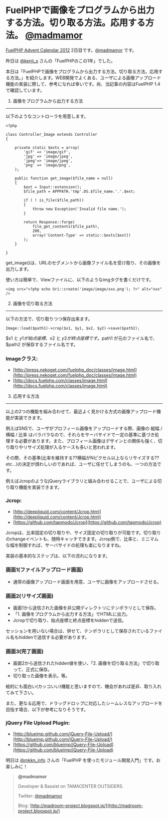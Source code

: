 # FuelPHPで画像をプログラムから出力する方法。切り取る方法。応用する方法。 [@madmamor](https://twitter.com/madmamor)

[FuelPHP Advent Calendar 2012](http://atnd.org/events/33753) 2日目です。[@madmamor](https://twitter.com/madmamor) です。

昨日は [@kenji_s](https://twitter.com/kenji_s) さんの「FuelPHPのこの1年」でした。



本日は「FuelPHPで画像をプログラムから出力する方法。切り取る方法。応用する方法。」を紹介します。WEB開発でよくある、ユーザによる画像アップロード機能の実装に際して、参考になれば幸いです。尚、当記事の内容はFuelPHP 1.4で確認しています。



1. 画像をプログラムから出力する方法
-----------------------------------

以下のようなコントローラを用意します。

~~~~ {.brush:php}
<?php

class Controller_Image extends Controller
{

    private static $exts = array(
        'gif' => 'image/gif',
        'jpg' => 'image/jpeg',
        'jpeg'=> 'image/jpeg',
        'png' => 'image/png',
    );

    public function get_image($file_name = null)
    {
        $ext = Input::extension();
        $file_path = APPPATH.'tmp'.DS.$file_name.'.'.$ext;

        if ( ! is_file($file_path))
        {
            throw new Exception('Invalid file name.');
        }

        return Response::forge(
            file_get_contents($file_path),
            200,
            array('Content-Type' => static::$exts[$ext])
        );
    }

}
~~~~

get_image()は、URLのセグメントから画像ファイル名を受け取り、その画像を出力します。



使い方は簡単で、Viewファイルに、以下のようなimgタグを書くだけです。

~~~~ {.brush:html}
<img src="<?php echo Uri::create('image/image/xxx.png'); ?>" alt="xxx" />
~~~~



2. 画像を切り取る方法
---------------------

以下の方法で、切り取りつつ保存出来ます。

~~~~ {.brush:php}
Image::load($path1)->crop($x1, $y1, $x2, $y2)->save($path2);
~~~~

$x1 と $y1 が始点座標、$x2 と $y2 が終点座標です。$path1 が元のファイル名で、$path2 が保存するファイル名です。



### Imageクラス:

- [http://press.nekoget.com/fuelphp_doc/classes/image.html](http://press.nekoget.com/fuelphp_doc/classes/image.html)
- [http://docs.fuelphp.com/classes/image.html](http://docs.fuelphp.com/classes/image.html)



3. 応用する方法
---------------

以上の2つの機能を組み合わせて、最近よく見かける方式の画像アップロード機能が実装できます。



例えばSNSで、ユーザがプロフィール画像をアップロードする際、画像の 縦幅 / 横幅 / 比率 はバラバラなので、それらをサーバサイドで一定の基準に基づき処理する必要があります。また、プロフィール画像はデザインとの関係も強く、切り取りやリサイズ処理が入るケースも多いと思われます。



その際、その基準(比率を維持する??横幅がNピクセル以上ならリサイズする?? etc…)の決定が煩わしいのであれば、ユーザに任せてしまうのも、一つの方法です。



例えばJcropのようなjQueryライブラリと組み合わせることで、ユーザによる切り取り機能を実装できます。



### Jcrop:

- [http://deepliquid.com/content/Jcrop.html](http://deepliquid.com/content/Jcrop.html)
- [https://github.com/tapmodo/Jcrop](https://github.com/tapmodo/Jcrop)



Jcropは、比率固定の切り取りや、サイズ固定の切り取りが可能です。切り取りのchangeイベントも、随時キャッチできます。Jcrop側で、比率と、ミニマムな幅を制御すれば、サーバサイドの処理も楽になりますね。



実装の基本的なステップは、以下の流れになります。



### 画面1(ファイルアップロード画面)

-   通常の画像アップロード画面を用意、ユーザに画像をアップロードさせる。



### 画面2(リサイズ画面)

-   画面1から送信された画像を非公開ディレクトリにテンポラリとして保存。
-   「1. 画像をプログラムから出力する方法」でHTMLに出力。
-   Jcropで切り取り、始点座標と終点座標をhiddenで送信。

セッションを用いない場合は、併せて、テンポラリとして保存されているファイル名もhiddenで送信する必要があります。



### 画面3(完了画面)

-   画面2から送信されたhidden値を使い、「2. 画像を切り取る方法」で切り取って、正式に保存。
-   切り取った画像を表示。等。



絵的にも面白い(カッコいい)機能と思いますので、機会があれば是非、取り入れてみて下さい。



また、更なる応用で、ドラッグドロップに対応したシームレスなアップロードを目指す場合、以下が参考になりそうです。



### jQuery File Upload Plugin:

- [http://blueimp.github.com/jQuery-File-Upload/](http://blueimp.github.com/jQuery-File-Upload/)
- [https://github.com/blueimp/jQuery-File-Upload](https://github.com/blueimp/jQuery-File-Upload)



明日は [@mkkn_info](https://twitter.com/mkkn_info) さんの「FuelPHP を使ったモジュール開発入門」です。お楽しみに！

>**@madmamor**
>
>Developer & Bassist on TAMACENTER OUTSiDERS.
>
>Twitter: [@madmamor](https://twitter.com/madmamor)
>
>Blog: [http://madroom-project.blogspot.jp/](http://madroom-project.blogspot.jp/)

